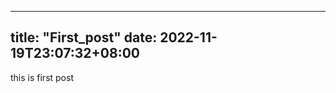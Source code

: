 <!--
 * @Author: Raja
 * @Description: 
 * @Date: 2023-01-13 23:21:02
 * @LastEditTime: 2023-01-13 23:21:02
 * @FilePath: /raja-blog/content/posts/first_post.md
-->
---
title: "First_post"
date: 2022-11-19T23:07:32+08:00
---
this is first post
